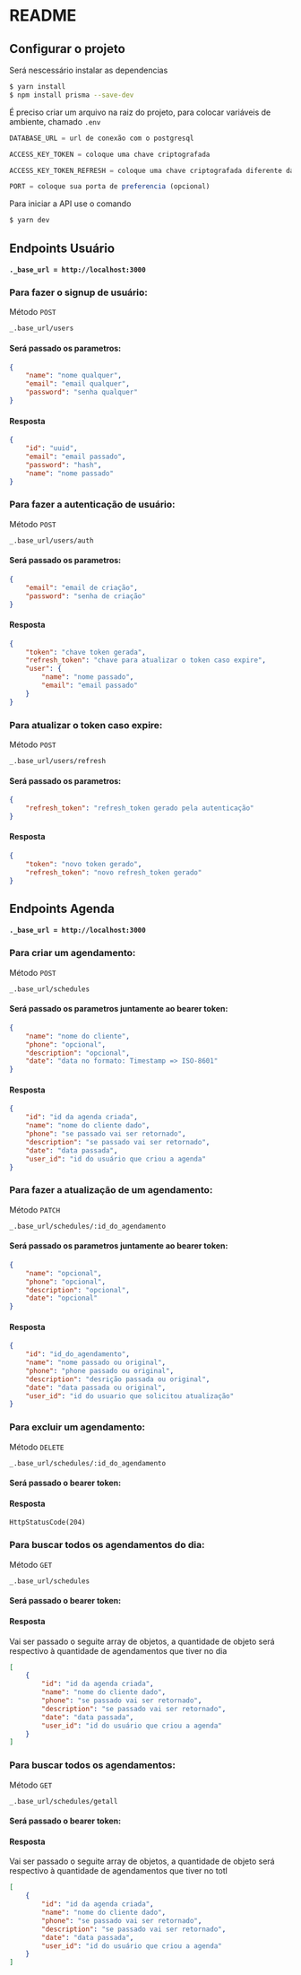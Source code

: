 # README 
## Configurar o projeto

Será nescessário instalar as dependencias

```bash
$ yarn install
$ npm install prisma --save-dev
```

É preciso criar um arquivo na raiz do projeto, para colocar variáveis de ambiente, chamado ` .env `
```typescript
DATABASE_URL = url de conexão com o postgresql

ACCESS_KEY_TOKEN = coloque uma chave criptografada

ACCESS_KEY_TOKEN_REFRESH = coloque uma chave criptografada diferente da chave interior

PORT = coloque sua porta de preferencia (opcional)
```

Para iniciar a API use o comando 

```bash
$ yarn dev
```

## Endpoints Usuário
#### `._base_url = http://localhost:3000`

### Para fazer o signup de usuário: 
Método `POST`
 
 ```
_.base_url/users
```
#### Será passado os parametros:

```json
{
	"name": "nome qualquer",
	"email": "email qualquer",
	"password": "senha qualquer"
}
```
#### Resposta
```json
{
	"id": "uuid",
	"email": "email passado",
	"password": "hash",
	"name": "nome passado"
}
```


### Para fazer a autenticação de usuário: 
 Método `POST`

 ```
_.base_url/users/auth
```
#### Será passado os parametros:
```json
{
	"email": "email de criação",
	"password": "senha de criação"
}
```
#### Resposta
```json
{
	"token": "chave token gerada",
	"refresh_token": "chave para atualizar o token caso expire",
	"user": {
		"name": "nome passado",
		"email": "email passado"
	}
}
```


### Para atualizar o token caso expire: 
Método `POST`

 
 ```
_.base_url/users/refresh
```
#### Será passado os parametros:
```json
{
	"refresh_token": "refresh_token gerado pela autenticação"
}
```
#### Resposta
```json
{
	"token": "novo token gerado",
	"refresh_token": "novo refresh_token gerado"
}
```




## Endpoints Agenda
#### `._base_url = http://localhost:3000`

### Para criar um agendamento: 
Método `POST`

 
 ```
_.base_url/schedules
```
#### Será passado os parametros juntamente ao bearer token:

```json
{
    "name": "nome do cliente",
	"phone": "opcional",
    "description": "opcional",
	"date": "data no formato: Timestamp => ISO-8601"
}
```
#### Resposta
```json
{
	"id": "id da agenda criada",
	"name": "nome do cliente dado",
	"phone": "se passado vai ser retornado",
	"description": "se passado vai ser retornado",
	"date": "data passada",
	"user_id": "id do usuário que criou a agenda"
}
```


### Para fazer a atualização de um agendamento: 
Método `PATCH`

 
 ```
_.base_url/schedules/:id_do_agendamento
```
#### Será passado os parametros juntamente ao bearer token:
```json
{
	"name": "opcional",
	"phone": "opcional",
	"description": "opcional",
	"date": "opcional"
}
```
#### Resposta
```json
{
	"id": "id_do_agendamento",
	"name": "nome passado ou original",
	"phone": "phone passado ou original",
	"description": "desrição passada ou original",
	"date": "data passada ou original",
	"user_id": "id do usuario que solicitou atualização"
}
```


### Para excluir um agendamento: 
Método `DELETE`

 
 ```
_.base_url/schedules/:id_do_agendamento
```
#### Será passado o bearer token:

#### Resposta
```
HttpStatusCode(204)
```


### Para buscar todos os agendamentos do dia: 
Método `GET`

 
 ```
_.base_url/schedules
```
#### Será passado o bearer token:

#### Resposta
Vai ser passado o seguite array de objetos, a quantidade de objeto será respectivo à quantidade de agendamentos que tiver no dia
```json
[
	{
        "id": "id da agenda criada",
        "name": "nome do cliente dado",
        "phone": "se passado vai ser retornado",
        "description": "se passado vai ser retornado",
        "date": "data passada",
        "user_id": "id do usuário que criou a agenda"
    }
]
```


### Para buscar todos os agendamentos: 
Método `GET`

 
 ```
_.base_url/schedules/getall
```
#### Será passado o bearer token:

#### Resposta
Vai ser passado o seguite array de objetos, a quantidade de objeto será respectivo à quantidade de agendamentos que tiver no totl
```json
[
	{
        "id": "id da agenda criada",
        "name": "nome do cliente dado",
        "phone": "se passado vai ser retornado",
        "description": "se passado vai ser retornado",
        "date": "data passada",
        "user_id": "id do usuário que criou a agenda"
    }
]
```
